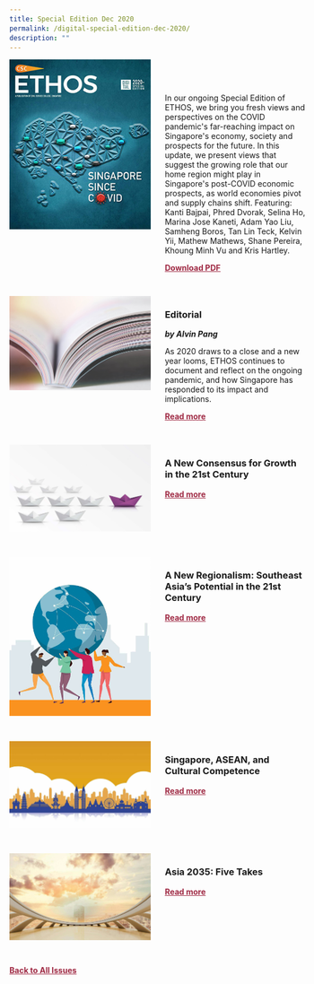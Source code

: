 ```yaml
---
title: Special Edition Dec 2020
permalink: /digital-special-edition-dec-2020/
description: ""
---
```

<style>

.back a
{
	color: #9f2943;
	font-weight: bold;
	}
	
.cat
   {
   font-size: 15px;
   }

.text
{
	width: 50%;
}	
	
.img1 img
{
margin-top:25px;	
}	
	
.img img
{
margin-top:15px;	
}		
	
.button1 a
{
	color: #9f2943;
	font-weight:bold;
}
	

.grid-container {
	display: grid;
	grid-template-columns: 50% 50%;
	grid-column-gap: 5%;
	margin-bottom: 5%;
	}	
	
@media only screen and (max-width: 600px) {
	.grid-container {
		display: block;
	}
}	
</style>


<div class="grid-container">
	<div><img src="/images/Ethos_Thumbnails_Cover/ethosdigital2020specialedition.jpg"></div>
	<div>
		<h3><span class="cat"></span><br></h3>
		<p>In our ongoing Special Edition of ETHOS, we bring you fresh views and perspectives on the COVID pandemic's far-reaching impact on Singapore's economy, society and prospects for the future. In this update, we present views that suggest the growing role that our home region might play in Singapore's post-COVID economic prospects, as world economies pivot and supply chains shift. Featuring: Kanti Bajpai, Phred Dvorak, Selina Ho, Marina Jose Kaneti, Adam Yao Liu, Samheng Boros, Tan Lin Teck, Kelvin Yii, Mathew Mathews, Shane Pereira, Khoung Minh Vu and Kris Hartley.</p>
		<div class="button1"><a target="_blank" href="">Download PDF</a></div>
	</div>
</div>

<br>

<div class="grid-container">
	<div><img src="/images/Landing_Banner_Images/tile_editorial.jpg"></div>
	<div>
		<h3>Editorial</h3>
		<b><i>by Alvin Pang</i></b>
		<p>As 2020 draws to a close and a new year looms, ETHOS continues to document and reflect on the ongoing pandemic, and how Singapore has responded to its impact and implications.</p>
		<div class="button1"><a href="/special-edition-dec-2020/editorial/">Read more</a></div>
	</div>
</div>

<br>

<div class="grid-container">
	<div><img src="/images/Cropped_images/Ethos_Digital_Special_Dec/New_Consensus_For_Growth.jpg"></div>
	<div>
		<h3>A New Consensus for Growth in the 21st Century</h3>
		<b><i></i></b>
		<p></p>
		<div class="button1"><a href="/special-edition-dec-2020/a-new-consensus-for-growth-in-the-21st-century/">Read more</a></div>
	</div>
</div>

<br>

<div class="grid-container">
	<div><img src="/images/Cropped_images/Ethos_Digital_Special_Dec/ANewRegionalism.jpg"></div>
	<div>
		<h3>A New Regionalism: Southeast Asia’s Potential in the 21st Century</h3>
		<b><i></i></b>
		<p></p>
		<div class="button1"><a href="/special-edition-dec-2020/a-new-regionalism-southeast-asia-s-potential-in-the-21st-century/">Read more</a></div>
	</div>
</div>

<br>

<div class="grid-container">
	<div><img src="/images/Cropped_images/Ethos_Digital_Special_Dec/Cultural_Competence.jpg"></div>
	<div>
		<h3>Singapore, ASEAN, and Cultural Competence</h3>
		<b><i></i></b>
		<p></p>
		<div class="button1"><a href="/special-edition-dec-2020/singapore-asean-and-cultural-competence/">Read more</a></div>
	</div>
</div>

<br>

<div class="grid-container">
	<div><img src="/images/Cropped_images/Ethos_Digital_Special_Dec/Asia2035.jpg"></div>
	<div>
		<h3>Asia 2035: Five Takes</h3>
		<b><i></i></b>
		<p></p>
		<div class="button1"><a href="/special-edition-dec-2020/asia-2035-five-takes/">Read more</a></div>
	</div>
</div>

<br>

<div class="back">
<a href="/all-issues/">Back to All Issues</a>
</div>